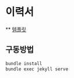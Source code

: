 # 이력서

** [템플릿](https://github.com/sproogen/modern-resume-theme)

## 구동방법

```bash
bundle install
bundle exec jekyll serve
```